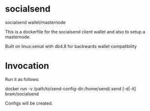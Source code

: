 # socialsend
socialsend wallet/masternode 

This is a dockerfile for the socialsend client wallet and also to setup a masternode.

Built on linux:xenial with db4.8 for backwards wallet compatibility


# Invocation

Run it as follows:

docker run -v /path/to/send-config-dir:/home/send/.send [-d|-it] bram/socialsend

Configs will be created.



